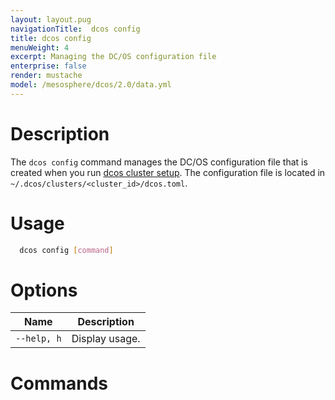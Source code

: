 ```yaml
---
layout: layout.pug
navigationTitle:  dcos config
title: dcos config
menuWeight: 4
excerpt: Managing the DC/OS configuration file
enterprise: false
render: mustache
model: /mesosphere/dcos/2.0/data.yml
---
```


# Description

The `dcos config` command manages the DC/OS configuration file that is created when you run [dcos cluster setup](/mesosphere/dcos/2.0/cli/command-reference/dcos-cluster/dcos-cluster-setup/). The configuration file is located in `~/.dcos/clusters/<cluster_id>/dcos.toml`.

# Usage

```bash
  dcos config [command]
```

# Options

| Name |  Description |
|---------|-------------|
| `--help, h`   |   Display usage. |



# Commands


